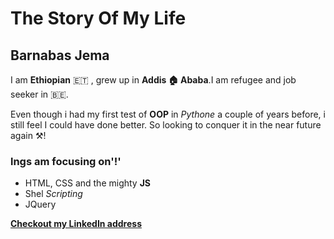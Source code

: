 
# The Story Of My Life

## Barnabas Jema

I am **Ethiopian** 🇪🇹 , grew up in **Addis 🏠 Ababa**.I am refugee and job seeker in 🇧🇪.

Even though i had my first test of **OOP** in *Pythone* a couple of years before, i still feel I could have done better. So looking to conquer it in the near future again ⚒️!

### lngs am focusing on'!'

- HTML, CSS and the mighty **JS**
- Shel *Scripting*
- JQuery


 [**Checkout my LinkedIn address**](lsjslslsl)  
